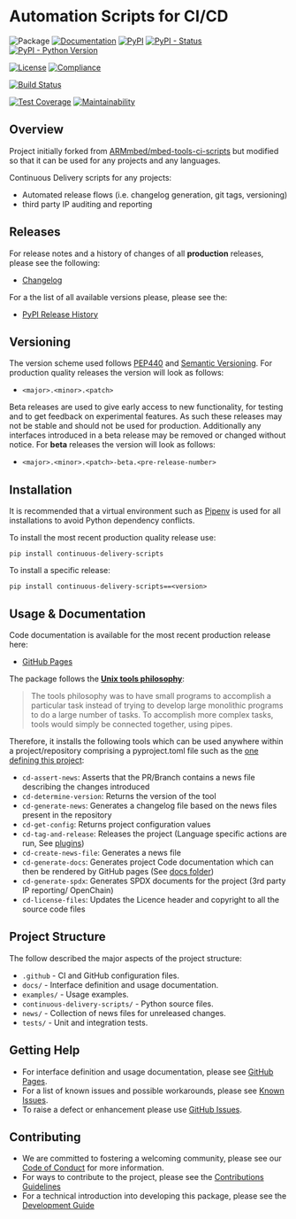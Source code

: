 # Automation Scripts for CI/CD

![Package](https://badgen.net/badge/Package/continuous-delivery-scripts/grey)
[![Documentation](https://badgen.net/badge/Documentation/GitHub%20Pages/blue?icon=github)](https://armmbed.github.io/continuous-delivery-scripts)
[![PyPI](https://badgen.net/pypi/v/continuous-delivery-scripts)](https://pypi.org/project/continuous-delivery-scripts/)
[![PyPI - Status](https://img.shields.io/pypi/status/continuous-delivery-scripts)](https://pypi.org/project/continuous-delivery-scripts/)
[![PyPI - Python Version](https://img.shields.io/pypi/pyversions/continuous-delivery-scripts)](https://pypi.org/project/continuous-delivery-scripts/)

[![License](https://badgen.net/pypi/license/continuous-delivery-scripts)](https://github.com/ARMmbed/continuous-delivery-scripts/blob/master/LICENSE)
[![Compliance](https://badgen.net/badge/License%20Report/compliant/green?icon=libraries)](https://armmbed.github.io/continuous-delivery-scripts/third_party_IP_report.html)

[![Build Status](https://github.com/ARMmbed/continuous-delivery-scripts/actions/workflows/ci.yml/badge.svg)](https://github.com/ARMmbed/continuous-delivery-scripts/actions/workflows/ci.yml)

[![Test Coverage](https://codecov.io/gh/ARMmbed/continuous-delivery-scripts/branch/main/graph/badge.svg?token=EAW9owYyjW)](https://codecov.io/gh/ARMmbed/continuous-delivery-scripts)
[![Maintainability](https://api.codeclimate.com/v1/badges/41301e959f22986b7b2b/maintainability)](https://codeclimate.com/github/ARMmbed/continuous-delivery-scripts/maintainability)

## Overview

Project initially forked from [ARMmbed/mbed-tools-ci-scripts](https://github.com/ARMmbed/continuous-delivery-scripts) but modified so that it can be used for any projects and any languages.

Continuous Delivery scripts for any projects:
- Automated release flows (i.e. changelog generation, git tags, versioning)
- third party IP auditing and reporting


## Releases

For release notes and a history of changes of all **production** releases, please see the following:

- [Changelog](https://github.com/ARMmbed/continuous-delivery-scripts/blob/master/CHANGELOG.md)

For a the list of all available versions please, please see the:

- [PyPI Release History](https://pypi.org/project/continuous-delivery-scripts/#history)

## Versioning

The version scheme used follows [PEP440](https://www.python.org/dev/peps/pep-0440/) and 
[Semantic Versioning](https://semver.org/). For production quality releases the version will look as follows:

- `<major>.<minor>.<patch>`

Beta releases are used to give early access to new functionality, for testing and to get feedback on experimental 
features. As such these releases may not be stable and should not be used for production. Additionally any interfaces
introduced in a beta release may be removed or changed without notice. For **beta** releases the version will look as
follows:

- `<major>.<minor>.<patch>-beta.<pre-release-number>`

## Installation

It is recommended that a virtual environment such as [Pipenv](https://github.com/pypa/pipenv/blob/master/README.md) is
used for all installations to avoid Python dependency conflicts.

To install the most recent production quality release use:

```
pip install continuous-delivery-scripts
```

To install a specific release:

```
pip install continuous-delivery-scripts==<version>
```

## Usage & Documentation

Code documentation is available for the most recent
production release here:

- [GitHub Pages](https://armmbed.github.io/continuous-delivery-scripts)

The package follows the [**Unix tools philosophy**](https://tldp.org/LDP/GNU-Linux-Tools-Summary/html/c1089.htm):

> The tools philosophy was to have small programs to accomplish a particular task instead of trying to develop large monolithic programs to do a large number of tasks. To accomplish more complex tasks, tools would simply be connected together, using pipes.

Therefore, it installs the following tools which can be used anywhere within a project/repository comprising a pyproject.toml file such as the [one defining this project](./pyproject.toml):
* `cd-assert-news`: Asserts that the PR/Branch contains a news file describing the changes introduced
* `cd-determine-version`: Returns the version of the tool
* `cd-generate-news`: Generates a changelog file based on the news files present in the repository
* `cd-get-config`: Returns project configuration values
* `cd-tag-and-release`: Releases the project (Language specific actions are run, See [plugins](./continuous_delivery_scripts/plugins))
* `cd-create-news-file`: Generates a news file
* `cd-generate-docs`: Generates project Code documentation which can then be rendered by GitHub pages (See [docs folder](./docs))
* `cd-generate-spdx`: Generates SPDX documents for the project (3rd party IP reporting/ OpenChain)
* `cd-license-files`: Updates the Licence header and copyright to all the source code files

## Project Structure

The follow described the major aspects of the project structure:

- `.github` - CI and GitHub configuration files.
- `docs/` - Interface definition and usage documentation.
- `examples/` - Usage examples.
- `continuous-delivery-scripts/` - Python source files.
- `news/` - Collection of news files for unreleased changes.
- `tests/` - Unit and integration tests.

## Getting Help

- For interface definition and usage documentation, please see [GitHub Pages](https://armmbed.github.io/continuous-delivery-scripts).
- For a list of known issues and possible workarounds, please see [Known Issues](./KNOWN_ISSUES.md).
- To raise a defect or enhancement please use [GitHub Issues](https://github.com/ARMmbed/continuous-delivery-scripts/issues).

## Contributing

- We are committed to fostering a welcoming community, please see our
  [Code of Conduct](./CODE_OF_CONDUCT.md) for more information.
- For ways to contribute to the project, please see the [Contributions Guidelines](./CONTRIBUTING.md)
- For a technical introduction into developing this package, please see the [Development Guide](./DEVELOPMENT.md)
